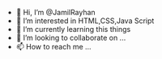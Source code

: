 - 👋 Hi, I’m @JamilRayhan
- 👀 I’m interested in HTML,CSS,Java Script
- 🌱 I’m currently learning this things
- 💞️ I’m looking to collaborate on ...
- 📫 How to reach me ...

<!---
JamilRayhan/JamilRayhan is a ✨ special ✨ repository because its `README.md` (this file) appears on your GitHub profile.
You can click the Preview link to take a look at your changes.
--->
